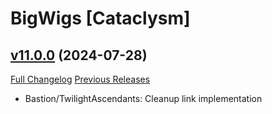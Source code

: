 # BigWigs [Cataclysm]

## [v11.0.0](https://github.com/BigWigsMods/BigWigs_Cataclysm/tree/v11.0.0) (2024-07-28)
[Full Changelog](https://github.com/BigWigsMods/BigWigs_Cataclysm/compare/v10.2.33...v11.0.0) [Previous Releases](https://github.com/BigWigsMods/BigWigs_Cataclysm/releases)

- Bastion/TwilightAscendants: Cleanup link implementation  
